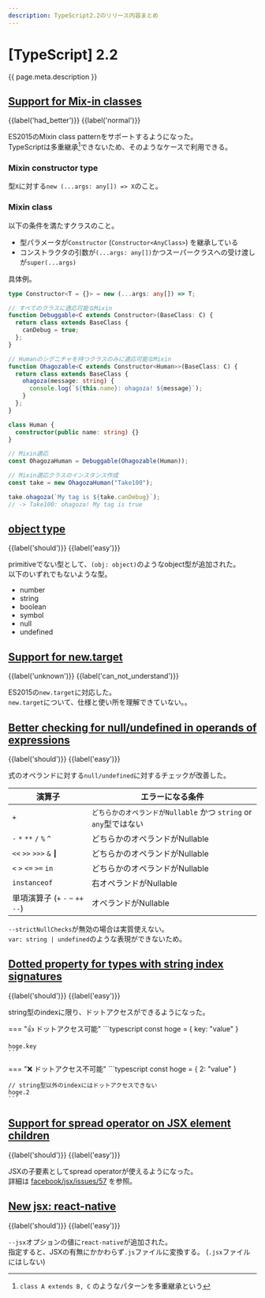 ```yaml
---
description: TypeScript2.2のリリース内容まとめ
---
```


# [TypeScript] 2.2

{{ page.meta.description }}


## [Support for Mix-in classes]

[Support for Mix-in classes]: https://www.typescriptlang.org/docs/handbook/release-notes/typescript-2-2.html

{{label('had_better')}} {{label('normal')}} 

ES2015のMixin class patternをサポートするようになった。  
TypeScriptは多重継承[^多重継承]できないため、そのようなケースで利用できる。

[^多重継承]: `class A extends B, C` のようなパターンを多重継承という

### Mixin constructor type

型`X`に対する`new (...args: any[]) => X`のこと。

### Mixin class

以下の条件を満たすクラスのこと。

* 型パラメータが`Constructor` (`Constructor<AnyClass>`) を継承している
* コンストラクタの引数が`(...args: any[])`かつスーパークラスへの受け渡しが`super(...args)`

具体例。

```typescript
type Constructor<T = {}> = new (...args: any[]) => T;

// すべてのクラスに適応可能なMixin
function Debuggable<C extends Constructor>(BaseClass: C) {
  return class extends BaseClass {
    canDebug = true;
  };
}

// Humanのシグニチャを持つクラスのみに適応可能なMixin
function Ohagozable<C extends Constructor<Human>>(BaseClass: C) {
  return class extends BaseClass {
    ohagoza(message: string) {
      console.log(`${this.name}: ohagoza! ${message}`);
    }
  };
}

class Human {
  constructor(public name: string) {}
}

// Mixin適応
const OhagozaHuman = Debuggable(Ohagozable(Human));

// Mixin適応クラスのインスタンス作成
const take = new OhagozaHuman("Take100");

take.ohagoza(`My tag is ${take.canDebug}`);
// -> Take100: ohagoza! My tag is true
```

## [object type]

[object type]: https://www.typescriptlang.org/docs/handbook/release-notes/typescript-2-2.html#object-type

{{label('should')}} {{label('easy')}} 

primitiveでない型として、`(obj: object)`のようなobject型が追加された。  
以下のいずれでもないような型。

* number
* string
* boolean
* symbol
* null
* undefined

## [Support for new.target]

[Support for new.target]: https://www.typescriptlang.org/docs/handbook/release-notes/typescript-2-2.html#support-for-newtarget

{{label('unknown')}} {{label('can_not_understand')}} 

ES2015の`new.target`に対応した。  
`new.target`について、仕様と使い所を理解できていない。。

## [Better checking for null/undefined in operands of expressions]

[Better checking for null/undefined in operands of expressions]: https://www.typescriptlang.org/docs/handbook/release-notes/typescript-2-2.html#better-checking-for-nullundefined-in-operands-of-expressions

{{label('should')}} {{label('easy')}} 

式のオペランドに対する`null/undefined`に対するチェックが改善した。  

| 演算子                                            | エラーになる条件                                                  |
| ------------------------------------------------- | ----------------------------------------------------------------- |
| `+`                                               | `どちらかのオペランドがNullable` かつ `string` or `any`型ではない |
| `-` `*` `**` `/` `%` `^`                          | どちらかのオペランドがNullable                                    |
| `<<` `>>` `>>>` `&` `┃`                          | どちらかのオペランドがNullable                                    |
| `<` `>` `<=` `>=` `in`                            | どちらかのオペランドがNullable                                    |
| `instanceof`                                      | 右オペランドがNullable                                            |
| 単項演算子 (`+` `-` `~` `++` `--`)                | オペランドがNullable                                              |

`--strictNullChecks`が無効の場合は実質使えない。  
`var: string | undefined`のような表現ができないため。

## [Dotted property for types with string index signatures]

[Dotted property for types with string index signatures]: https://www.typescriptlang.org/docs/handbook/release-notes/typescript-2-2.html#dotted-property-for-types-with-string-index-signatures

{{label('should')}} {{label('easy')}} 

string型のindexに限り、ドットアクセスができるようになった。

=== "👍 ドットアクセス可能"
    ```typescript
    const hoge = {
      key: "value"
    }

    hoge.key
    ```

=== "❌ ドットアクセス不可能"
    ```typescript
    const hoge = {
      2: "value"
    }

    // string型以外のindexにはドットアクセスできない
    hoge.2
    ```

## [Support for spread operator on JSX element children]

[Support for spread operator on JSX element children]: https://www.typescriptlang.org/docs/handbook/release-notes/typescript-2-2.html#support-for-spread-operator-on-jsx-element-children

{{label('should')}} {{label('easy')}} 

JSXの子要素としてspread operatorが使えるようになった。  
詳細は [facebook/jsx/issues/57](https://github.com/facebook/jsx/issues/57) を参照。

## [New jsx: react-native]

[New jsx: react-native]: https://www.typescriptlang.org/docs/handbook/release-notes/typescript-2-2.html#new-jsx-react-native

{{label('should')}} {{label('easy')}} 

`--jsx`オプションの値に`react-native`が追加された。  
指定すると、JSXの有無にかかわらず`.js`ファイルに変換する。 (`.jsx`ファイルにはしない)

